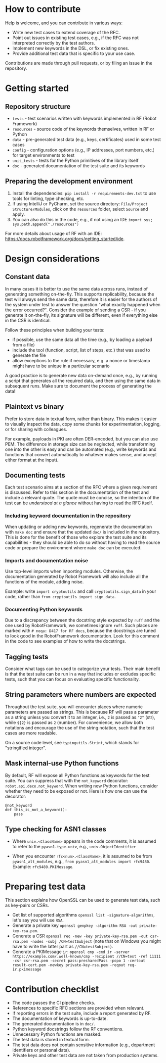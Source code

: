 # How to contribute
Help is welcome, and you can contribute in various ways:

- Write new test cases to extend coverage of the RFC.
- Point out issues in existing test cases, e.g., if the RFC was not interpreted correctly by the test authors.
- Implement new keywords in the DSL, or fix existing ones.
- Provide additional test data that is specific to your use case.

Contributions are made through pull requests, or by filing an issue in the repository.


# Getting started
## Repository structure
- `tests` - test scenarios written with keywords implemented in RF (Robot Framework)
- `resources` - source code of the keywords themselves, written in RF or Python
- `data` - pre-generated test data (e.g., keys, certificates) used in some test cases
- `config` - configuration options (e.g., IP addresses, port numbers, etc.) for target environments to test
- `unit_tests` - tests for the Python primitives of the library itself
- `doc` - generated documentation of the test suite and its keywords

## Preparing the development environment
1. Install the dependencies: `pip install -r requirements-dev.txt` to use tools for linting, type checking, etc.
2. If using IntelliJ or PyCharm, set the source directory: `File/Project Structure/Modules`, click on the `resources`
   folder, select `Source` and apply.
3. You can also do this in the code, e.g., if not using an IDE `import sys; sys.path.append("./resources")`

For more details about usage of RF with an IDE: https://docs.robotframework.org/docs/getting_started/ide.


# Design considerations
## Constant data
In many cases it is better to use the same data across runs, instead of generating something on-the-fly. This supports
replicability, because the test will always send the same data, therefore it is easier for the authors of the system
under test to answer the question "what exactly happened when the error occurred?". Consider the example of sending a
CSR - if you generate it on-the-fly, its signature will be different, even if everything else in the CSR is identical.

Follow these principles when building your tests:
- if possible, use the same data all the time (e.g., by loading a payload from a file)
- include the tool (function, script, list of steps, etc.) that was used to generate the file
- allow exceptions to the rule if necessary, e.g. a nonce or timestamp might have to be unique in a particular scenario

A good practice is to generate new data on-demand once, e.g., by running a script that generates all the required data,
and then using the same data in subsequent runs. Make sure to document the process of generating the data!


## Plaintext vs binary
Prefer to store data in textual form, rather than binary. This makes it easier to visually inspect the data, copy some
chunks for experimentation, logging, or for sharing with colleagues.

For example, payloads in PKI are often DER-encoded, but you can also use PEM. The difference in storage size can be
neglected, while transforming one into the other is easy and can be automated (e.g., write keywords and functions that
convert automatically to whatever makes sense, and accept either format at the input).

## Documenting tests
Each test scenario aims at a section of the RFC where a given requirement is discussed. Refer to this section in the
documentation of the test and include a relevant quote. The quote must be concise, so the intention of the test can be
*understood at a glance* without having to read the RFC itself.

### Including keyword documentation in the repository
When updating or adding new keywords, regenerate the documentation with `make doc` and ensure that the updated `doc/`
is included in the repository. This is done for the benefit of those who explore the test suite and its capabilities - 
they should be able to do so without having to read the source code or prepare the environment where `make doc` can be
executed.

### Imports and documentation noise
Use top-level imports when importing modules. Otherwise, the documentation generated by Robot Framework will also
include all the functions of the module, adding noise.

Example: write `import cryptoutils` and call `cryptoutils.sign_data` in your code, rather than
`from cryptoutils import sign_data`.

### Documenting Python keywords
Due to a discrepancy between the docstring style expected by `ruff` and the one used by RobotFramework, we sometimes
ignore `ruff`. Such places are marked with `# noqa: D417 for RF docs`, because the docstrings are tuned to look good
in the RobotFramework documentation. Look for this comment in the code to see examples of how to write the docstrings.


## Tagging tests
Consider what tags can be used to categorize your tests. Their main benefit is that the test suite can be run in a way
that includes or excludes specific tests, such that you can focus on evaluating specific functionality.

## String parameters where numbers are expected
Throughout the test suite, you will encounter places where numeric parameters are passed as strings. This is because
RF will pass a parameter as a string unless you convert it to an integer, i.e., `2` is passed as `"2"` (str), while
`${2}` is passed as `2` (number). For convenience, we allow both notations and encourage the use of the string notation,
such that the test cases are more readable.

On a source code level, see `typingutils.Strint`, which stands for "stringified integer".

## Mask internal-use Python functions
By default, RF will expose all Python functions as keywords for the test suite. You can suppress that with the
`not_keyword` decorator: `robot.api.deco.not_keyword`. When writing new Python functions, consider whether they need
to be exposed or not. Here is how one can use the decorator:

```
@not_keyword
def this_is_not_a_keyword():
    pass
```

## Type checking for ASN1 classes
- Where `univ.<ClassName>` appears in the code comments, it is assumed to refer to the `pyasn1.type.univ`, e.g.,
  `univ.ObjectIdentifier`

- When you encounter `rfc<num>.<ClassName>`, it is assumed to be from `pyasn1_alt_modules`, e.g.,
  `from pyasn1_alt_modules import rfc9480`. Example: `rfc9480.PKIMessage`.



# Preparing test data
This section explains how OpenSSL can be used to generate test data, such as key-pairs or CSRs.

- Get list of supported algorithms `openssl list -signature-algorithms`, let's say you will use `RSA`.
- Generate a private key `openssl genpkey -algorithm RSA -out private-key-rsa.pem`.
- Generate a CSR `openssl req -new -key private-key-rsa.pem -out csr-rsa.pem -nodes -subj /CN=testSubject` (note that
  on Windows you might have to write the latter part as `//CN=testSubject`).
- Generate a PKIMessage `ir`: `openssl cmp -cmd ir -server https://example.com/.well-known/cmp -recipient //CN=test -ref 11111 -csr csr-rsa.pem -secret pass:presharedPass -popo 1 -certout result-cert.pem -newkey private-key-rsa.pem -reqout req-ir.pkimessage`




# Contribution checklist

- The code passes the CI pipeline checks.
- References to specific RFC sections are provided when relevant.
- If reporting errors in the test suite, include a report generated by RF.
- The documentation of keywords is up-to-date.
- The generated documentation is in `doc/`.
- Python keyword docstrings follow the RF conventions.
- Unnecessary Python functions are masked.
- The test data is stored in textual form.
- The test data does not contain sensitive information (e.g., department identifiers or personal data).
- Private keys and other test data are not taken from production systems.
